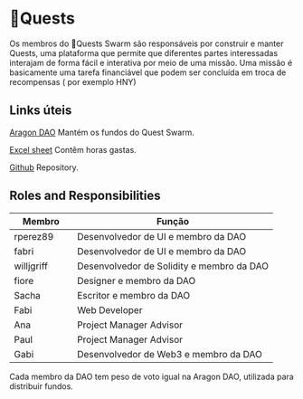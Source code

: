 # 🌟Quests

Os membros do 🌟Quests Swarm são responsáveis por construir e manter Quests, uma plataforma que permite que diferentes partes interessadas interajam de forma fácil e interativa por meio de uma missão. Uma missão é basicamente uma tarefa financiável que podem ser concluída em troca de recompensas ( por exemplo HNY)



## **Links úteis**

​[Aragon DAO](https://aragon.1hive.org/#/quests/0x508a92a4aec55d77b7a5cffc2460d4ae893411ae/) Mantém os fundos do Quest Swarm.

​[Excel sheet](https://docs.google.com/spreadsheets/d/1GsFi7Eq\_wMzy9NoQNpMwFgkUFCxPSvd57-ZgjbkO-B0/edit#gid=1334089341) Contêm horas gastas.

​[Github](https://github.com/1Hive/quests) Repository.



## **Roles and Responsibilities**

| Membro                       | Função                                    |
| ---------------------------- | ----------------------------------------- |
| ​rperez89​ ​ ​​ ​​ ​​​ ​​ ​​ | Desenvolvedor de UI e membro da DAO       |
| fabri​                       | Desenvolvedor de UI e membro da DAO       |
| willjgriff                   | Desenvolvedor de Solidity e membro da DAO |
| fiore                        | Designer e membro da DAO                  |
| Sacha                        | Escritor e membro da DAO                  |
| Fabi                         | Web Developer                             |
| Ana                          | Project Manager Advisor                   |
| Paul                         | Project Manager Advisor                   |
| Gabi                         | Desenvolvedor de Web3 e membro da DAO     |

Cada membro da DAO tem peso de voto igual na Aragon DAO, utilizada para distribuir fundos.
